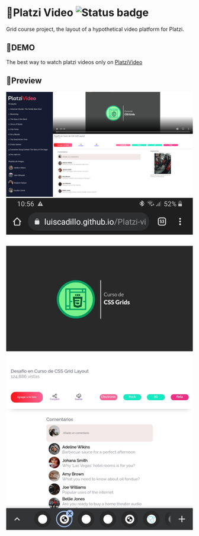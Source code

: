 # 🎦Platzi Video ![Status badge](https://img.shields.io/badge/status-completed-green)

Grid course project, the layout of a hypothetical video platform for Platzi.
## 🚀DEMO
The best way to watch platzi videos only on [PlatziVideo](https://luiscadillo.github.io/Platzi-video/ "website")
## 👀Preview
![Screenshot](Platzi-video.png)
![Screenshot](Platzi-video--mobile.jpg)
